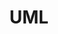---
title: "UML"
layout: category
permalink: /categories/UML/
author_profile: true
taxonomy: UML
sidebar:
  nav: "categories"
---